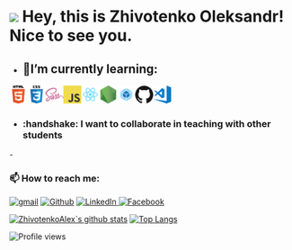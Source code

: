 <h1><img src="https://emojis.slackmojis.com/emojis/images/1531849430/4246/blob-sunglasses.gif?1531849430" width="30"/> Hey, this is Zhivotenko Oleksandr! Nice to see you.</h1>



- <h2>🌱I’m currently learning:</h2>

<img align="left" alt="HTML5" width="32px" src="https://raw.githubusercontent.com/github/explore/80688e429a7d4ef2fca1e82350fe8e3517d3494d/topics/html/html.png" />
<img align="left" alt="CSS3" width="32px" src="https://raw.githubusercontent.com/github/explore/80688e429a7d4ef2fca1e82350fe8e3517d3494d/topics/css/css.png" /> 
<img align="left" alt="Sass" width="32px" src="https://raw.githubusercontent.com/github/explore/80688e429a7d4ef2fca1e82350fe8e3517d3494d/topics/sass/sass.png" /> 
<img align="left" alt="Sass" width="32px" src="https://raw.githubusercontent.com/github/explore/80688e429a7d4ef2fca1e82350fe8e3517d3494d/topics/javascript/javascript.png" /> 
<img align="left" alt="Sass" width="32px" src="https://raw.githubusercontent.com/github/explore/80688e429a7d4ef2fca1e82350fe8e3517d3494d/topics/react/react.png" /> 
<img align="left" alt="Sass" width="32px" src="https://raw.githubusercontent.com/github/explore/80688e429a7d4ef2fca1e82350fe8e3517d3494d/topics/nodejs/nodejs.png" /> 
<img align="left" alt="Sass" width="32px" src="https://raw.githubusercontent.com/github/explore/80688e429a7d4ef2fca1e82350fe8e3517d3494d/topics/webpack/webpack.png" /> 
<img align="left" alt="GitHub" width="32px" src="https://raw.githubusercontent.com/github/explore/78df643247d429f6cc873026c0622819ad797942/topics/github/github.png" /> 
<img alt="Visual Studio Code" width="32px" src="https://raw.githubusercontent.com/github/explore/80688e429a7d4ef2fca1e82350fe8e3517d3494d/topics/visual-studio-code/visual-studio-code.png" />


- <h3>:handshake: I want to collaborate in teaching with other students</h3>


-<h3>📫 How to reach me: </h3>
<p><a href="mailto:zhivotenko.a.s@gmail.com" target="_blank"><img alt="gmail" src="https://img.shields.io/badge/gmail-D14836?&style=for-the-badge&logo=gmail&logoColor=white" /></a> <a href="https://github.com/ZhivotenkoAlex" target="_blank"><img alt="Github" src="https://img.shields.io/badge/GitHub-%2312100E.svg?&style=for-the-badge&logo=Github&logoColor=white" /></a> <a href="https://www.linkedin.com/in/oleksandr-zhivotenko-8193a378/" target="_blank"><img alt="LinkedIn" src="https://img.shields.io/badge/linkedin-%230077B5.svg?&style=for-the-badge&logo=linkedin&logoColor=white"</a> <a href="https://www.facebook.com/profile.php?id=100004885682451" target="_blank"><img alt="Facebook" src="https://img.shields.io/badge/facebook-%231877F2.svg?&style=for-the-badge&logo=facebook&logoColor=white"</a>
</p>


[![ZhivotenkoAlex`s github stats](https://github-readme-stats.vercel.app/api?username=ZhivotenkoAlex&show_icons=true&)](https://github.com/ZhivotenkoAlex/github-readme-stats)     [![Top Langs](https://github-readme-stats.vercel.app/api/top-langs/?username=ZhivotenkoAlex&layout=compact)](https://github.com/ZhivotenkoAlex/github-readme-stats)


![Profile views](https://gpvc.arturio.dev/ZhivotenkoAlex)
